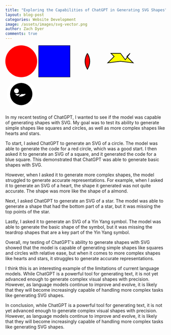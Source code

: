 ```yaml
---
title: "Exploring the Capabilities of ChatGPT in Generating SVG Shapes"
layout: blog-post
categories: Website Development
image: /assets/images/svg-vector.png
author: Zach Dyer
comments: true
---
```


<div class="d-flex justify-content-around">
<svg width="100" height="100" class="img-fluid">
  <circle cx="50" cy="50" r="50" fill="red" />
</svg>

<svg width="100" height="100" class="img-fluid">
  <rect x="0" y="0" width="100" height="100" fill="blue" stroke="black" stroke-width="2"/>
</svg>

<svg width="100" height="100">
  <path d="M 50 25 
           Q 65 50, 50 75
           Q 35 50, 50 25" fill="red" stroke="black" stroke-width="2"/>
</svg>

<svg width="100" height="100">
  <path d="M 50 25 
           L 65 45 
           L 80 25
           L 70 35
           L 90 55
           L 50 50
           L 10 55
           L 30 35
           L 20 25 
           Z" fill="yellow" stroke="black" stroke-width="2"/>
</svg>

<svg width="100" height="100">
  <circle cx="50" cy="50" r="45" fill="white"/>
  <path d="M 15 50 A 25 25 0 0 1 85 50 A 25 25 0 0 1 15 50 Z" fill="black"/>
  <path d="M 32.5 50 Q 47.5 62.5, 62.5 50" fill="white" stroke="white" stroke-width="3"/>
  <path d="M 35 60 Q 50 50, 60 40" fill="black" stroke="black" stroke-width="3"/>
  <circle cx="35" cy="40" r="7.5" fill="white"/>
  <circle cx="65" cy="60" r="7.5" fill="black"/>
</svg>
</div>

In my recent testing of ChatGPT, I wanted to see if the model was capable of generating shapes with SVG. My goal was to test its ability to generate simple shapes like squares and circles, as well as more complex shapes like hearts and stars.

To start, I asked ChatGPT to generate an SVG of a circle. The model was able to generate the code for a red circle, which was a good start. I then asked it to generate an SVG of a square, and it generated the code for a blue square. This demonstrated that ChatGPT was able to generate basic shapes with SVG.

However, when I asked it to generate more complex shapes, the model struggled to generate accurate representations. For example, when I asked it to generate an SVG of a heart, the shape it generated was not quite accurate. The shape was more like the shape of a almond.

Next, I asked ChatGPT to generate an SVG of a star. The model was able to generate a shape that had the bottom part of a star, but it was missing the top points of the star.

Lastly, I asked it to generate an SVG of a Yin Yang symbol. The model was able to generate the basic shape of the symbol, but it was missing the teardrop shapes that are a key part of the Yin Yang symbol.

Overall, my testing of ChatGPT's ability to generate shapes with SVG showed that the model is capable of generating simple shapes like squares and circles with relative ease, but when it comes to more complex shapes like hearts and stars, it struggles to generate accurate representations.

I think this is an interesting example of the limitations of current language models. While ChatGPT is a powerful tool for generating text, it is not yet advanced enough to generate complex visual shapes with precision. However, as language models continue to improve and evolve, it is likely that they will become increasingly capable of handling more complex tasks like generating SVG shapes.

In conclusion, while ChatGPT is a powerful tool for generating text, it is not yet advanced enough to generate complex visual shapes with precision. However, as language models continue to improve and evolve, it is likely that they will become increasingly capable of handling more complex tasks like generating SVG shapes.












